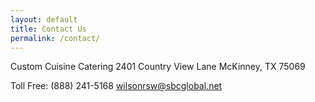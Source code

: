 ```yaml
---
layout: default
title: Contact Us
permalink: /contact/
---
```


Custom Cuisine Catering
2401 Country View Lane
McKinney, TX 75069

Toll Free: (888) 241-5168
wilsonrsw@sbcglobal.net